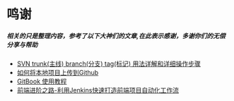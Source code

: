 # 鸣谢
##### 相关的只是整理内容，参考了以下大神们的文章,在此表示感谢，多谢你们的无偿分享与帮助
- [SVN trunk(主线) branch(分支) tag(标记) 用法详解和详细操作步骤](https://blog.csdn.net/vbirdbest/article/details/51122637)
- [如何将本地项目上传到Github](https://blog.csdn.net/Lucky_LXG/article/details/77849212)
- [GitBook 使用教程](https://www.jianshu.com/p/421cc442f06c)
- [前端进阶之路-利用Jenkins快速打造前端项目自动化工作流](https://juejin.im/post/5bc000826fb9a05d330adf9d)
